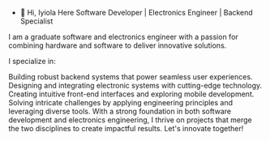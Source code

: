 - 👋 Hi, Iyiola Here
Software Developer | Electronics Engineer | Backend Specialist

I am a graduate software and electronics engineer with a passion for combining hardware and software to deliver innovative solutions.

I specialize in:

Building robust backend systems that power seamless user experiences.
Designing and integrating electronic systems with cutting-edge technology.
Creating intuitive front-end interfaces and exploring mobile development.
Solving intricate challenges by applying engineering principles and leveraging diverse tools.
With a strong foundation in both software development and electronics engineering, I thrive on projects that merge the two disciplines to create impactful results. Let's innovate together!

